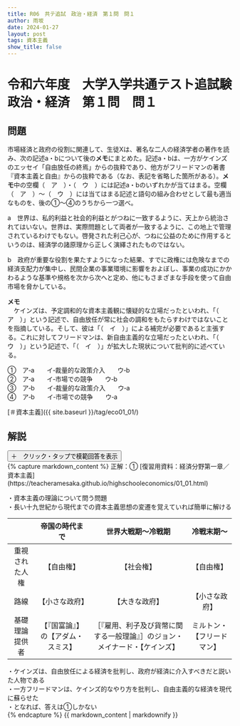 ```yaml
---
title: R06　共テ追試　政治・経済　第１問　問１
author: 雨坂
date: 2024-01-27
layout: post
tags: 資本主義
show_title: false
---
```

  
# 令和六年度　大学入学共通テスト追試験　政治・経済　第１問　問１  
  
## 問題  
市場経済と政府の役割に関連して、生徒Xは、著名な二人の経済学者の著作を読み、次の記述a・bについて後の**メモ**にまとめた。記述a・bは、一方がケインズのエッセイ「自由放任の終焉」からの抜粋であり、他方がフリードマンの著書『資本主義と自由』からの抜粋である（なお、表記を省略した箇所がある）。**メモ**中の空欄（　ア　）・（　ウ　）には記述a・bのいずれかが当てはまる。空欄（　ア　）～（　ウ　）には当てはまる記述と語句の組み合わせとして最も適当なものを、後の①〜④のうちから一つ選べ。  
  
a　世界は、私的利益と社会的利益とがつねに一致するように、天上から統治されてはいない。世界は、実際問題として両者が一致するように、この地上で管理されているわけでもない。啓発された利己心が、つねに公益のために作用するというのは、経済学の諸原理から正しく演繹されたものではない。  
  
b　政府が重要な役割を果たすようになった結果、すでに政権には危険なまでの経済支配力が集中し、民間企業の事業環境に影響をおよぼし、事業の成功にかかわるような基準や規格を次から次へと定め、他にもさまざまな手段を使って自由市場を脅かしている。  
  
**メモ**  
　ケインズは、予定調和的な資本主義観に懐疑的な立場だったといわれ、「（　ア　）」という記述で、自由放任が常に社会の調和をもたらすわけではないことを指摘している。そして、彼は「（　イ　）」による補完が必要であると主張する。これに対してフリードマンは、新自由主義的な立場だったといわれ、「（　ウ　）」という記述で、「（　イ　）」が拡大した現状について批判的に述べている。  
  
①　ア‐a　　イ‐裁量的な政策介入　　ウ‐b  
②　ア‐a　　イ‐市場での競争　　ウ‐b  
③　ア‐b　　イ‐裁量的な政策介入　　ウ‐a  
④　ア‐b　　イ‐市場での競争　　ウ‐a  
  
[＃資本主義]({{ site.baseurl }}/tag/eco01_01/)  
  
## 解説  
<div class="collapsible">
  <button class="collapsible-button">＋　クリック・タップで模範回答を表示</button>
  <div class="collapsible-content">
    {% capture markdown_content %}
正解：①  
[復習用資料：経済分野第一章／資本主義](https://teacheramesaka.github.io/highschooleconomics/01_01.html)  
  
・資本主義の理論について問う問題  
・長い十九世紀から現代までの資本主義思想の変遷を覚えていれば簡単に解ける  
  
||帝国の時代まで|世界大戦期～冷戦期|冷戦末期～|
|:---:|:---:|:---:|:---:|
|重視された人権|【自由権】|【社会権】|【自由権】|
|路線|【小さな政府】|【大きな政府】|【小さな政府】|
|基礎理論提供者|【『国富論』】の【アダム・スミス】|［『雇用、利子及び貨幣に関する一般理論』］のジョン・メイナード・【ケインズ】|ミルトン・【フリードマン】|
  
・ケインズは、自由放任による経済を批判し、政府が経済に介入すべきだと説いた人物である  
・一方フリードマンは、ケインズ的なやり方を批判し、自由主義的な経済を現代に蘇らせた  
・となれば、答えは①しかない  
    {% endcapture %}
    {{ markdown_content | markdownify }}
  </div>
</div>
